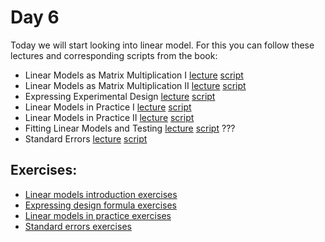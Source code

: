 # Day 6

Today we will start looking into linear model. 
For this you can follow these lectures and corresponding scripts from the book:

 - Linear Models as Matrix Multiplication I [lecture](https://www.youtube.com/watch?v=gP7mgpli5t4)  [script](http://genomicsclass.github.io/book/pages/linear_models_intro.html)
 - Linear Models as Matrix Multiplication II [lecture](https://www.youtube.com/watch?v=pw7I70rlkdM)  [script](http://genomicsclass.github.io/book/pages/linear_models_intro.html)
- Expressing Experimental Design  [lecture](https://www.youtube.com/watch?v=KpSS2e4Y24w)  [script](http://genomicsclass.github.io/book/pages/expressing_design_formula.html)
- Linear Models in Practice I [lecture](https://www.youtube.com/watch?v=xCdSyc3K3Ew)  [script](http://genomicsclass.github.io/book/pages/linear_models_in_practice.html)
- Linear Models in Practice II [lecture](https://www.youtube.com/watch?v=Opa8i0QxKCo)  [script](http://genomicsclass.github.io/book/pages/linear_models_in_practice.html)
 - Fitting Linear Models and Testing [lecture](https://www.youtube.com/watch?v=TSOzvcAgV70)  [script](http://genomicsclass.github.io/book/pages/linear_models_in_practice.html)
???
- Standard Errors [lecture](https://www.youtube.com/watch?v=9rm-y_iYbnw)  [script](http://genomicsclass.github.io/book/pages/standard_errors.html)

## Exercises:
-   [Linear models introduction exercises](http://genomicsclass.github.io/book/pages/linear_models_intro_exercises.html)
-   [Expressing design formula exercises](http://genomicsclass.github.io/book/pages/expressing_design_formula_exercises.html)
-   [Linear models in practice exercises](http://genomicsclass.github.io/book/pages/linear_models_in_practice_exercises.html)
-   [Standard errors exercises](http://genomicsclass.github.io/book/pages/standard_errors_exercises.html)
